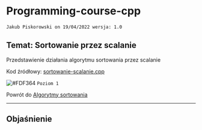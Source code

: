 # Programming-course-cpp

`Jakub Piskorowski on 19/04/2022 wersja: 1.0`

## Temat: Sortowanie przez scalanie

Przedstawienie działania algorytmu sortowania przez scalanie

Kod źródłowy:
[sortowanie-scalanie.cpp](sortowanie-scalanie.cpp)

![#FDF364](https://via.placeholder.com/15/FDF364/000000?text=+) `Poziom 1`

Powrót do [Algorytmy sortowania](/2-algorytmika/2-4-algorytmy-sortowania/README.md)

---

## Objaśnienie
